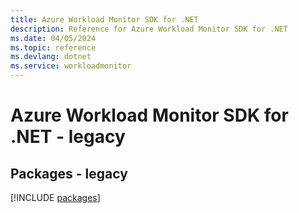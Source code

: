 ```yaml
---
title: Azure Workload Monitor SDK for .NET
description: Reference for Azure Workload Monitor SDK for .NET
ms.date: 04/05/2024
ms.topic: reference
ms.devlang: dotnet
ms.service: workloadmonitor
---
```

# Azure Workload Monitor SDK for .NET - legacy
## Packages - legacy
[!INCLUDE [packages](workload-monitor-index.md)]